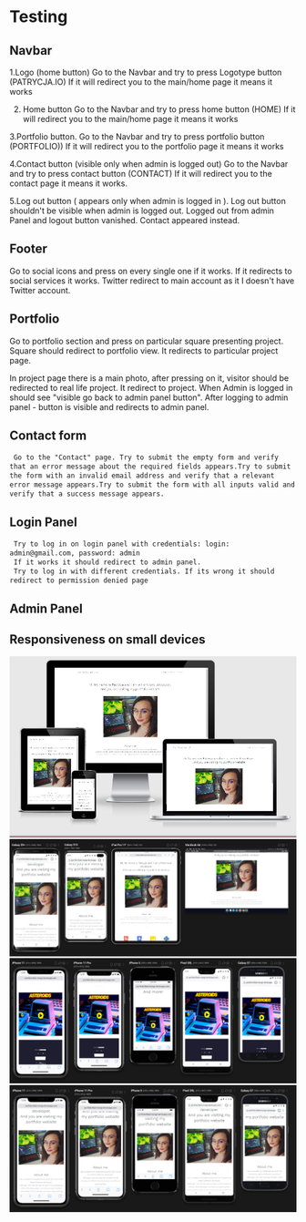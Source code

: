 # Testing


## Navbar

 1.Logo (home button)
    Go to the Navbar and try to press Logotype button (PATRYCJA.IO)
    If it will redirect you to the main/home page it means it works
   
 2. Home button
    Go to the Navbar and try to press home button (HOME)
    If it will redirect you to the main/home page it means it works

 3.Portfolio button.
    Go to the Navbar and try to press portfolio button (PORTFOLIO))
    If it will redirect you to the portfolio page it means it works

 4.Contact button (visible only when admin is logged out)
    Go to the Navbar and try to press contact button (CONTACT)
    If it will redirect you to the contact page it means it works.

 5.Log out button ( appears only when admin is logged in ).
    Log out button shouldn't be visible when admin is logged out.
    Logged out from admin Panel and logout button vanished.
    Contact appeared instead.

## Footer
   Go to social icons and press on every single one if it works.
   If it redirects to social services it works.
   Twitter redirect to main account as it I doesn't have Twitter account.

## Portfolio

   Go to portfolio section and press on particular square presenting project.
   Square should redirect to portfolio view. It redirects to particular project page.

   In project page there is a main photo, after pressing on it, visitor should be redirected to real life project.
   It redirect to project. When Admin is logged in should see "visible go back to admin panel button".
   After logging to admin panel - button is visible and redirects to admin panel.


## Contact form
     Go to the "Contact" page. Try to submit the empty form and verify that an error message about the required fields appears.Try to submit the form with an invalid email address and verify that a relevant error message appears.Try to submit the form with all inputs valid and verify that a success message appears.

## Login Panel
     Try to log in on login panel with credentials: login: admin@gmail.com, password: admin
     If it works it should redirect to admin panel.
     Try to log in with different credentials. If its wrong it should redirect to permission denied page

## Admin Panel
    


## Responsiveness on small devices
<div align="center"><img src="static\img\responsive_web.PNG" >
</div><div align="center"><img src="static\img\testing_responsivness_2.PNG" >
</div><div align="center"><img src="static\img\testing_responsivness_3.PNG" >
</div><div align="center"><img src="static\img\testing_responsivness.PNG" >
</div>